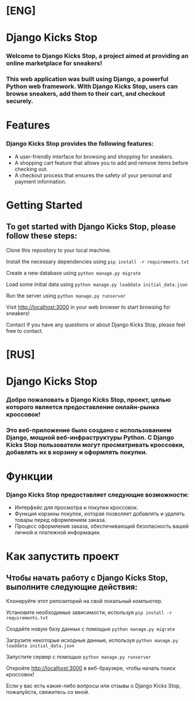 # [ENG]
# Django Kicks Stop
### Welcome to Django Kicks Stop, a project aimed at providing an online marketplace for sneakers!

### This web application was built using Django, a powerful Python web framework. With Django Kicks Stop, users can browse sneakers, add them to their cart, and checkout securely.

# Features
### Django Kicks Stop provides the following features:

- A user-friendly interface for browsing and shopping for sneakers.
- A shopping cart feature that allows you to add and remove items before checking out.
- A checkout process that ensures the safety of your personal and payment information.

# Getting Started
## To get started with Django Kicks Stop, please follow these steps:

Clone this repository to your local machine.

Install the necessary dependencies using `pip install -r requirements.txt`

Create a new database using `python manage.py migrate`

Load some initial data using `python manage.py loaddata initial_data.json`

Run the server using `python manage.py runserver`

Visit [http://localhost:3000](http://localhost:3000) in your web browser to start browsing for sneakers!


Contact
If you have any questions or about Django Kicks Stop, please feel free to contact.


# [RUS]
# Django Kicks Stop
### Добро пожаловать в Django Kicks Stop, проект, целью которого является предоставление онлайн-рынка кроссовок!

### Это веб-приложение было создано с использованием Django, мощной веб-инфраструктуры Python. С Django Kicks Stop пользователи могут просматривать кроссовки, добавлять их в корзину и оформлять покупки.

# Функции
### Django Kicks Stop предоставляет следующие возможности:

- Интерфейс для просмотра и покупки кроссовок.
- Функция корзины покупок, которая позволяет добавлять и удалять товары перед оформлением заказа.
- Процесс оформления заказа, обеспечивающий безопасность вашей личной и платежной информации.

# Как запустить проект
## Чтобы начать работу с Django Kicks Stop, выполните следующие действия:

Клонируйте этот репозиторий на свой локальный компьютер.

Установите необходимые зависимости, используя `pip install -r requirements.txt`

Создайте новую базу данных с помощью `python manage.py migrate`

Загрузите некоторые исходные данные, используя `python manage.py loaddata initial_data.json`

Запустите сервер с помощью `python manage.py runserver`

Откройте [http://localhost:3000](http://localhost:3000) в веб-браузере, чтобы начать поиск кроссовок!

Если у вас есть какие-либо вопросы или отзывы о Django Kicks Stop, пожалуйста, свяжитесь со мной.
